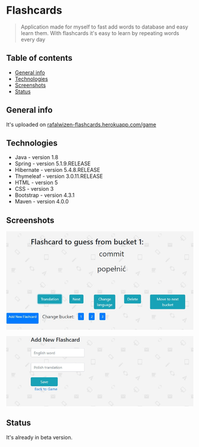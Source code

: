 # Flashcards
> Application made for myself to fast add words to database and easy learn them. With flashcards it's easy to learn by repeating words every day

## Table of contents
* [General info](#general-info)
* [Technologies](#technologies)
* [Screenshots](#screenshots)
* [Status](#status)

## General info
It's uploaded on [rafalwizen-flashcards.herokuapp.com/game](https://rafalwizen-flashcards.herokuapp.com/game)

## Technologies
* Java - version 1.8
* Spring - version 5.1.9.RELEASE
* Hibernate - version 5.4.8.RELEASE
* Thymeleaf - version 3.0.11.RELEASE
* HTML - version 5
* CSS - version 3
* Bootstrap - version 4.3.1
* Maven - version 4.0.0

## Screenshots
![Example screenshot](./screenshots/screenshot1.jpg)


![Example screenshot](./screenshots/screenshot2.jpg)

## Status

It's already in beta version.



